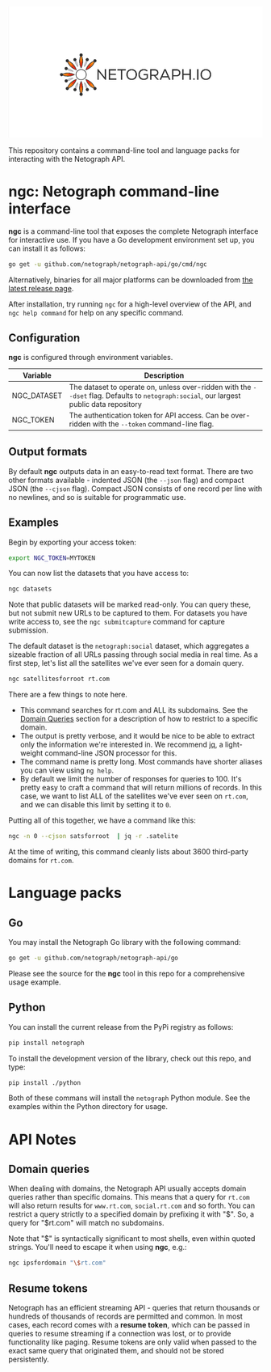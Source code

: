 
![Netograph API](assets/netograph-logo.png)

This repository contains a command-line tool and language packs for interacting
with the Netograph API.

# ngc: Netograph command-line interface

**ngc** is a command-line tool that exposes the complete Netograph interface for
interactive use. If you have a Go development environment set up, you can
install it as follows:

```sh
go get -u github.com/netograph/netograph-api/go/cmd/ngc
```

Alternatively, binaries for all major platforms can be downloaded from [the
latest release
page](https://github.com/netograph/netograph-api/releases/latest).

After installation, try running `ngc` for a high-level overview of the API, and
`ngc help command` for help on any specific command.

## Configuration

**ngc** is configured through environment variables.

| Variable | Description |
| --- | --- |
| NGC_DATASET | The dataset to operate on, unless over-ridden with the `--dset` flag. Defaults to `netograph:social`, our largest public data repository
| NGC_TOKEN  | The authentication token for API access. Can be over-ridden with the `--token` command-line flag.  |


## Output formats

By default **ngc** outputs data in an easy-to-read text format. There are two
other formats available - indented JSON (the `--json` flag) and compact JSON
(the `--cjson` flag). Compact JSON consists of one record per line with no
newlines, and so is suitable for programmatic use.


## Examples

Begin by exporting your access token:

```sh
export NGC_TOKEN=MYTOKEN
```

You can now list the datasets that you have access to:

```sh
ngc datasets
```

Note that public datasets will be marked read-only. You can query these, but not
submit new URLs to be captured to them. For datasets you have write access to,
see the `ngc submitcapture` command for capture submission.

The default dataset is the `netograph:social` dataset, which aggregates a
sizeable fraction of all URLs passing through social media in real time. As a
first step, let's list all the satellites we've ever seen for a domain query.

```sh
ngc satellitesforroot rt.com
```

There are a few things to note here.

- This command searches for rt.com and ALL its subdomains. See the [Domain
  Queries](#domain-queries) section for a description of how to restrict to a
  specific domain.
- The output is pretty verbose, and it would be nice to be able to extract only
  the information we're interested in. We recommend
  [jq](https://stedolan.github.io/jq/), a light-weight command-line JSON
  processor for this.
- The command name is pretty long. Most commands have shorter aliases you can
  view using `ng help`.
- By default we limit the number of responses for queries to 100. It's pretty
  easy to craft a command that will return millions of records. In this case, we
  want to list ALL of the satellites we've ever seen on `rt.com`, and we can
  disable this limit by setting it to `0`.

Putting all of this together, we have a command like this:

```sh
ngc -n 0 --cjson satsforroot  | jq -r .satelite
```

At the time of writing, this command cleanly lists about 3600 third-party
domains for `rt.com`.


# Language packs


## Go

You may install the Netograph Go library with the following command:

```sh
go get -u github.com/netograph/netograph-api/go
```

Please see the source for the **ngc** tool in this repo for a comprehensive
usage example.


## Python

You can install the current release from the PyPi registry as follows:

```sh
pip install netograph
```

To install the development version of the library, check out this repo, and type:

```sh
pip install ./python
```

Both of these commans will install the `netograph` Python module. See the
examples within the Python directory for usage.



# API Notes

## Domain queries

When dealing with domains, the Netograph API usually accepts domain queries
rather than specific domains. This means that a query for `rt.com` will also
return results for `www.rt.com`, `social.rt.com` and so forth. You can restrict a
query strictly to a specified domain by prefixing it with "$". So, a query for
"$rt.com" will match no subdomains.

Note that "$" is syntactically significant to most shells, even within quoted
strings. You'll need to escape it when using **ngc**, e.g.:

```sh
ngc ipsfordomain "\$rt.com"
```


## Resume tokens

Netograph has an efficient streaming API - queries that return thousands or
hundreds of thousands of records are permitted and common. In most cases, each
record comes with a **resume token**, which can be passed in queries to resume
streaming if a connection was lost, or to provide functionality like paging.
Resume tokens are only valid when passed to the exact same query that originated
them, and should not be stored persistently.

